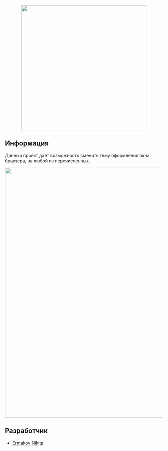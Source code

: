 
<p align="center">
      <img src="http://x-lines.ru/letters/i/cyrillicbasic/0387/6131BD/20/0/cpwgn5u8pfzgqedwpb11y7decissk.png" width="400">
</p>

## Информация 

Данный проект дает возможность сменить тему оформления окна браузера, на любой из перечисленных.

<p>
    <img src="https://i.ibb.co/qMJLWMj/image.png alt="Фотография 1" width="800">
</p>

## Разработчик

- [Ermakov Nikita](https://github.com/agr0meow)
